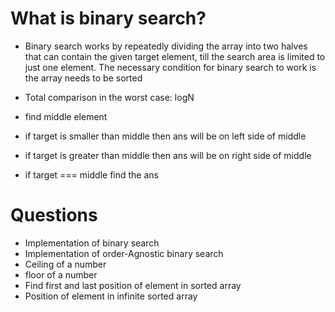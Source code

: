 # What is binary search?

- Binary search works by repeatedly dividing the array into two halves that can contain the given target element, till the search area is limited to just one element. The necessary condition for binary search to work is the array needs to be sorted
- Total comparison in the worst case: logN

- find middle element
- if target is smaller than middle then ans will be on left side of middle
- if target is greater than middle then ans will be on right side of middle
- if target === middle find the ans

# Questions

- Implementation of binary search
- Implementation of order-Agnostic binary search
- Ceiling of a number
- floor of a number
- Find first and last position of element in sorted array
- Position of element in infinite sorted array
